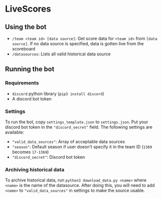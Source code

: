 # LiveScores

## Using the bot
* `/team <team id> [data source]`: Get score data for `<team id>` from `[data source]`. If no data source is specified, data is gotten live from the scoreboard
* `/datasources`: Lists all valid historical data source

## Running the bot
### Requirements
* `discord` python library (`pip3 install discord`)
* A discord bot token
### Settings
To run the bot, copy `settings_template.json` to `settings.json`. Put your discord bot token in the `"discord_secret"` field. The following settings are available:
* `"valid_data_sources"`: Array of acceptable data sources
* `"season"`: Default season if user doesn't specify it in the team ID (`1369` becomes `17-1369`)
* `"discord_secret"`: Discord bot token
### Archiving historical data
To archive historical data, run `python3 download_data.py <name>` where `<name>` is the name of the datasource.
After doing this, you will need to add `<name>` to `"valid_data_sources"` in settings to make the source usable.
